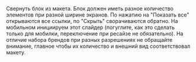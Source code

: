 Свернуть блок из макета.
Блок должен иметь разное количество элементов при разной ширине экранов.
По нажатию на "Показать все" открываются все ссылки, по "Скрыть" сворачиваются обратно.
На мобильном инициируем этот слайдер (погуглите, как это сделать только для мобилки, переключение при ресайзе не обязательно). На отличие набора брендов при разных разрешениях не обращайте внимание, главное чтобы их количество и внешний вид соответствовал макету.
